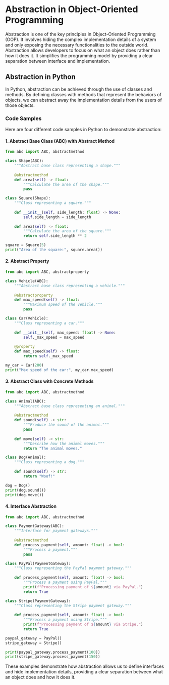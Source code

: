 # Abstraction in Object-Oriented Programming

Abstraction is one of the key principles in Object-Oriented Programming (OOP). It involves hiding the complex implementation details of a system and only exposing the necessary functionalities to the outside world. Abstraction allows developers to focus on what an object does rather than how it does it. It simplifies the programming model by providing a clear separation between interface and implementation.

## Abstraction in Python

In Python, abstraction can be achieved through the use of classes and methods. By defining classes with methods that represent the behaviors of objects, we can abstract away the implementation details from the users of those objects.

### Code Samples

Here are four different code samples in Python to demonstrate abstraction:

#### 1. Abstract Base Class (ABC) with Abstract Method

```python
from abc import ABC, abstractmethod

class Shape(ABC):
    """Abstract base class representing a shape."""
    
    @abstractmethod
    def area(self) -> float:
        """Calculate the area of the shape."""
        pass

class Square(Shape):
    """Class representing a square."""
    
    def __init__(self, side_length: float) -> None:
        self.side_length = side_length
    
    def area(self) -> float:
        """Calculate the area of the square."""
        return self.side_length ** 2

square = Square(5)
print("Area of the square:", square.area())
```

#### 2. Abstract Property

```python
from abc import ABC, abstractproperty

class Vehicle(ABC):
    """Abstract base class representing a vehicle."""
    
    @abstractproperty
    def max_speed(self) -> float:
        """Maximum speed of the vehicle."""
        pass

class Car(Vehicle):
    """Class representing a car."""
    
    def __init__(self, max_speed: float) -> None:
        self._max_speed = max_speed
    
    @property
    def max_speed(self) -> float:
        return self._max_speed

my_car = Car(200)
print("Max speed of the car:", my_car.max_speed)
```

#### 3. Abstract Class with Concrete Methods

```python
from abc import ABC, abstractmethod

class Animal(ABC):
    """Abstract base class representing an animal."""
    
    @abstractmethod
    def sound(self) -> str:
        """Produce the sound of the animal."""
        pass
    
    def move(self) -> str:
        """Describe how the animal moves."""
        return "The animal moves."

class Dog(Animal):
    """Class representing a dog."""
    
    def sound(self) -> str:
        return "Woof!"

dog = Dog()
print(dog.sound())
print(dog.move())
```

#### 4. Interface Abstraction

```python
from abc import ABC, abstractmethod

class PaymentGateway(ABC):
    """Interface for payment gateways."""
    
    @abstractmethod
    def process_payment(self, amount: float) -> bool:
        """Process a payment."""
        pass

class PayPal(PaymentGateway):
    """Class representing the PayPal payment gateway."""
    
    def process_payment(self, amount: float) -> bool:
        """Process a payment using PayPal."""
        print(f"Processing payment of ${amount} via PayPal.")
        return True

class Stripe(PaymentGateway):
    """Class representing the Stripe payment gateway."""
    
    def process_payment(self, amount: float) -> bool:
        """Process a payment using Stripe."""
        print(f"Processing payment of ${amount} via Stripe.")
        return True

paypal_gateway = PayPal()
stripe_gateway = Stripe()

print(paypal_gateway.process_payment(100))
print(stripe_gateway.process_payment(150))
```

These examples demonstrate how abstraction allows us to define interfaces and hide implementation details, providing a clear separation between what an object does and how it does it.
